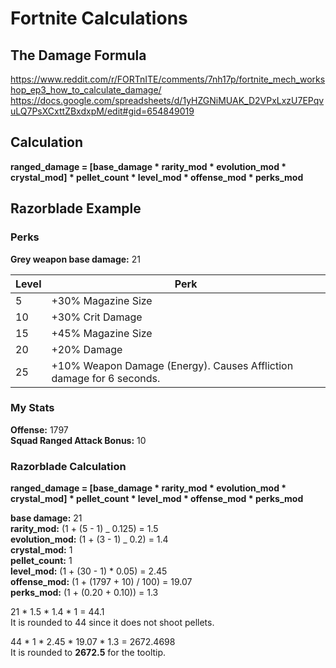 # Fortnite Calculations

## The Damage Formula

https://www.reddit.com/r/FORTnITE/comments/7nh17p/fortnite_mech_workshop_ep3_how_to_calculate_damage/  
https://docs.google.com/spreadsheets/d/1yHZGNiMUAK_D2VPxLxzU7EPqvuLQ7PsXCxttZBxdxpM/edit#gid=654849019

## Calculation

**ranged_damage = [base_damage \* rarity_mod \* evolution_mod \* crystal_mod] \* pellet_count \* level_mod \* offense_mod \* perks_mod**

## Razorblade Example

### Perks

**Grey weapon base damage:** 21

| Level | Perk                                                                 |
| ----- | -------------------------------------------------------------------- |
| 5     | +30% Magazine Size                                                   |
| 10    | +30% Crit Damage                                                     |
| 15    | +45% Magazine Size                                                   |
| 20    | +20% Damage                                                          |
| 25    | +10% Weapon Damage (Energy). Causes Affliction damage for 6 seconds. |

### My Stats

**Offense:** 1797  
**Squad Ranged Attack Bonus:** 10

### Razorblade Calculation

**ranged_damage = [base_damage \* rarity_mod \* evolution_mod \* crystal_mod] \* pellet_count \* level_mod \* offense_mod \* perks_mod**

**base damage:** 21  
**rarity_mod:** (1 + (5 - 1) _ 0.125) = 1.5  
**evolution_mod:** (1 + (3 - 1) _ 0.2) = 1.4  
**crystal_mod:** 1  
**pellet_count:** 1  
**level_mod:** (1 + (30 - 1) \* 0.05) = 2.45  
**offense_mod:** (1 + (1797 + 10) / 100) = 19.07  
**perks_mod:** (1 + (0.20 + 0.10)) = 1.3

21 \* 1.5 \* 1.4 \* 1 = 44.1  
It is rounded to 44 since it does not shoot pellets.

44 \* 1 \* 2.45 \* 19.07 \* 1.3 = 2672.4698  
It is rounded to **2672.5** for the tooltip.
